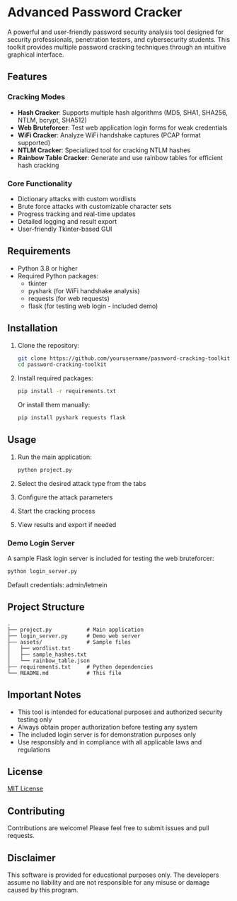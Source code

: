# Advanced Password Cracker

A powerful and user-friendly password security analysis tool designed for security professionals, penetration testers, and cybersecurity students. This toolkit provides multiple password cracking techniques through an intuitive graphical interface.

## Features

### Cracking Modes
- **Hash Cracker**: Supports multiple hash algorithms (MD5, SHA1, SHA256, NTLM, bcrypt, SHA512)
- **Web Bruteforcer**: Test web application login forms for weak credentials
- **WiFi Cracker**: Analyze WiFi handshake captures (PCAP format supported)
- **NTLM Cracker**: Specialized tool for cracking NTLM hashes
- **Rainbow Table Cracker**: Generate and use rainbow tables for efficient hash cracking

### Core Functionality
- Dictionary attacks with custom wordlists
- Brute force attacks with customizable character sets
- Progress tracking and real-time updates
- Detailed logging and result export
- User-friendly Tkinter-based GUI

## Requirements

- Python 3.8 or higher
- Required Python packages:
  - tkinter
  - pyshark (for WiFi handshake analysis)
  - requests (for web requests)
  - flask (for testing web login - included demo)

## Installation

1. Clone the repository:
   ```bash
   git clone https://github.com/yourusername/password-cracking-toolkit.git
   cd password-cracking-toolkit
   ```

2. Install required packages:
   ```bash
   pip install -r requirements.txt
   ```
   
   Or install them manually:
   ```bash
   pip install pyshark requests flask
   ```

## Usage

1. Run the main application:
   ```bash
   python project.py
   ```

2. Select the desired attack type from the tabs
3. Configure the attack parameters
4. Start the cracking process
5. View results and export if needed

### Demo Login Server
A sample Flask login server is included for testing the web bruteforcer:
```bash
python login_server.py
```
Default credentials: admin/letmein

## Project Structure

```
.
├── project.py           # Main application
├── login_server.py      # Demo web server
├── assets/              # Sample files
│   ├── wordlist.txt
│   ├── sample_hashes.txt
│   └── rainbow_table.json
├── requirements.txt     # Python dependencies
└── README.md            # This file
```

## Important Notes

- This tool is intended for educational purposes and authorized security testing only
- Always obtain proper authorization before testing any system
- The included login server is for demonstration purposes only
- Use responsibly and in compliance with all applicable laws and regulations

## License

[MIT License](LICENSE)

## Contributing

Contributions are welcome! Please feel free to submit issues and pull requests.

## Disclaimer

This software is provided for educational purposes only. The developers assume no liability and are not responsible for any misuse or damage caused by this program.
